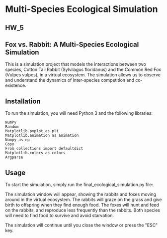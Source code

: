 # Multi-Species Ecological Simulation
## HW_5

## Fox vs. Rabbit: A Multi-Species Ecological Simulation

This is a simulation project that models the interactions between two species, Cotton Tail Rabbit (Sylvilagus floridanus) and the Common Red Fox (Vulpes vulpes), in a virtual ecosystem. The simulation allows us to observe and understand the dynamics of inter-species competition and co-existence.

## Installation
To run the simulation, you will need Python 3 and the following libraries:
```
NumPy
Random
Matplotlib.pyplot as plt
Matplotlib.animation as animation
Numpy as np
Copy
From collections import defaultdict
Matplotlib.colors as colors
Argparse
```
## Usage
To start the simulation, simply run the final_ecological_simulation.py file:

The simulation window will appear, showing the rabbits and foxes moving around in the virtual ecosystem. The rabbits will graze on the grass and give birth to offspring when they find enough food. The foxes will hunt and feed on the rabbits, and reproduce less frequently than the rabbits. Both species will need to find food to survive and avoid starvation.

The simulation will continue until you close the window or press the "ESC" key.
